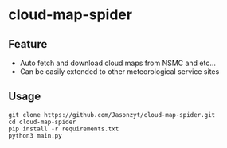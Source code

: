 # cloud-map-spider

## Feature

- Auto fetch and download cloud maps from NSMC and etc...
- Can be easily extended to other meteorological service sites

## Usage

```shell
git clone https://github.com/Jasonzyt/cloud-map-spider.git
cd cloud-map-spider
pip install -r requirements.txt
python3 main.py
```
